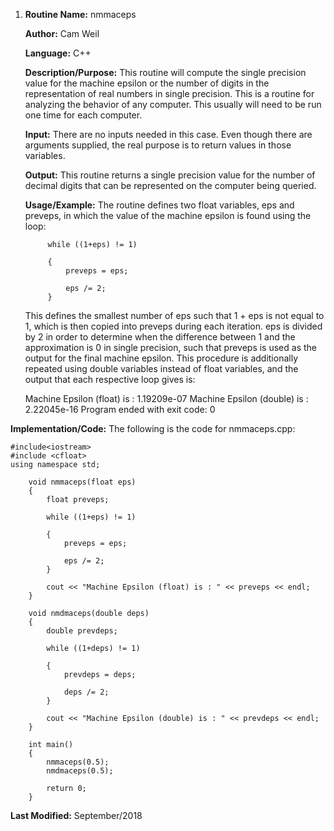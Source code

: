 1. **Routine Name:**           nmmaceps

   **Author:** Cam Weil

   **Language:** C++

   **Description/Purpose:** This routine will compute the single precision value for the machine epsilon or the number of digits in the representation of real numbers in single precision. This is a routine for analyzing the behavior of any computer. This usually will need to be run one time for each computer.

   **Input:** There are no inputs needed in this case. Even though there are arguments supplied, the real purpose is to return values in those variables.

   **Output:** This routine returns a single precision value for the number of decimal digits that can be represented on the computer being queried.

   **Usage/Example:** The routine defines two float variables, eps and preveps, in which the value of the machine epsilon is found using the loop: 

            while ((1+eps) != 1)
        
            {
                preveps = eps;
        
                eps /= 2;
            }
            
   This defines the smallest number of eps such that 1 + eps is not equal to 1, which is then copied into preveps during each iteration. eps is divided by 2 in order to determine when the difference between 1 and the approximation is 0 in single precision, such that preveps is used as the output for the final machine epsilon. This procedure is additionally repeated using double variables instead of float variables, and the output that each respective loop gives is:

    Machine Epsilon (float) is : 1.19209e-07
    Machine Epsilon (double) is : 2.22045e-16
    Program ended with exit code: 0

**Implementation/Code:** The following is the code for nmmaceps.cpp:

    #include<iostream>
    #include <cfloat>
    using namespace std;

        void nmmaceps(float eps)
        {
            float preveps;
    
            while ((1+eps) != 1)
        
            {
                preveps = eps;
        
                eps /= 2;
            }
    
            cout << "Machine Epsilon (float) is : " << preveps << endl;
        }

        void nmdmaceps(double deps)
        {
            double prevdeps;
    
            while ((1+deps) != 1)
        
            {
                prevdeps = deps;
        
                deps /= 2;
            }
    
            cout << "Machine Epsilon (double) is : " << prevdeps << endl;
        }

        int main()
        {
            nmmaceps(0.5);
            nmdmaceps(0.5);
    
            return 0;
        }
        
**Last Modified:** September/2018
